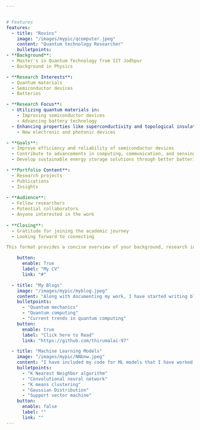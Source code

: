 ```yaml
---


# Features
features:
  - title: "Rovins"
    image: "/images/mypic/qcomputer.jpeg"
    content: "Quantum technology Researcher"
    bulletpoints:
- **Background**: 
  - Master's in Quantum Technology from IIT Jodhpur
  - Background in Physics

- **Research Interests**:
  - Quantum materials
  - Semiconductor devices
  - Batteries

- **Research Focus**:
  - Utilizing quantum materials in:
    - Improving semiconductor devices
    - Advancing battery technology
  - Enhancing properties like superconductivity and topological insulators for:
    - New electronic and photonic devices

- **Goals**:
  - Improve efficiency and reliability of semiconductor devices
  - Contribute to advancements in computing, communication, and sensing technologies
  - Develop sustainable energy storage solutions through better batteries

- **Portfolio Content**:
  - Research projects
  - Publications
  - Insights
  
- **Audience**:
  - Fellow researchers
  - Potential collaborators
  - Anyone interested in the work
  
- **Closing**:
  - Gratitude for joining the academic journey
  - Looking forward to connecting

This format provides a concise overview of your background, research interests, goals, and what visitors can expect from your portfolio. Let me know if you need further adjustments!

    button:
      enable: True
      label: "My CV"
      link: "#"

  - title: "My Blogs"
    image: "/images/mypic/myblog.jpeg"
    content: "Along with documenting my work, I have started writing blogs on quantum computing. I write blogs majorly in the below areas"
    bulletpoints:
      - "Quantum mechanics"
      - "Quantum computing"
      - "Current trends in quantum computing"
    button:
      enable: true
      label: "Click here to Read"
      link: "https://github.com/thirumalai-97"

  - title: "Machine Learning Models"
    image: "/images/mypic/NNbnw.jpeg"
    content: "I have included my code for ML models that I have worked on during my ML course at IIT, Jodhpur. Below are the algorithms that I have used. Check out my work for code."
    bulletpoints:
      - "K Nearest Neighbor algorithm"
      - "Convolutional neural network"
      - "K means clustering"
      - "Gaussian Distribution"
      - "Support vector machine"
    button:
      enable: false
      label: ""
      link: ""
---
```

